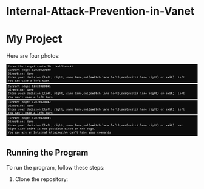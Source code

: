 # Internal-Attack-Prevention-in-Vanet
# My Project
Here are four photos:

![Image 1](one.png)
![Image 2](two.png)
![Image 3](three.png)
![Image 4](four.png)

## Running the Program

To run the program, follow these steps:

1. Clone the repository:
